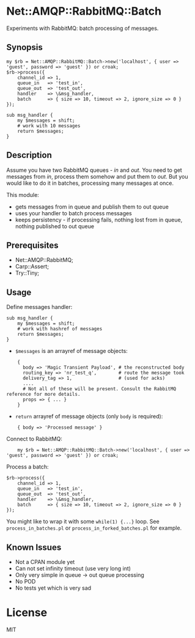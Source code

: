 # Net::AMQP::RabbitMQ::Batch

Experiments with RabbitMQ: batch processing of messages.

## Synopsis

    my $rb = Net::AMQP::RabbitMQ::Batch->new('localhost', { user => 'guest', password => 'guest' }) or croak;
    $rb->process({
        channel_id => 1,
        queue_in   => 'test_in',
        queue_out  => 'test_out',
        handler    => \&msg_handler,
        batch      => { size => 10, timeout => 2, ignore_size => 0 }
    });

    sub msg_handler {
        my $messages = shift;
        # work with 10 messages
        return $messages;
    }

## Description

Assume you have two RabbitMQ queues - *in* and *out*. You need to get messages from *in*, process them somehow and put them to *out*. But you would like to do it in batches, processing many messages at once.

This module:

 * gets messages from in queue and publish them to out queue
 * uses your handler to batch process messages
 * keeps persistency - if processing fails, nothing lost from in queue, nothing published to out queue

## Prerequisites

* Net::AMQP::RabbitMQ;
* Carp::Assert;
* Try::Tiny;

## Usage

Define messages handler:

    sub msg_handler {
        my $messages = shift;
        # work with hashref of messages
        return $messages;
    }

* `$messages` is an arrayref of message objects:
```
    {
      body => 'Magic Transient Payload', # the reconstructed body
      routing_key => 'nr_test_q',        # route the message took
      delivery_tag => 1,                 # (used for acks)
      ....
      # Not all of these will be present. Consult the RabbitMQ reference for more details.
      props => { ... }
    }
```
* `return` arrayref of message objects (only `body` is required):
```
    { body => 'Processed message' }
```

Connect to RabbitMQ:

        my $rb = Net::AMQP::RabbitMQ::Batch->new('localhost', { user => 'guest', password => 'guest' }) or croak;

Process a batch:

    $rb->process({
        channel_id => 1,
        queue_in   => 'test_in',
        queue_out  => 'test_out',
        handler    => \&msg_handler,
        batch      => { size => 10, timeout => 2, ignore_size => 0 }
    });

You might like to wrap it with some `while(1) {...}` loop. See `process_in_batches.pl` or `process_in_forked_batches.pl` for example.

## Known Issues

* Not a CPAN module yet
* Can not set infinity timeout (use very long int)
* Only very simple in queue -> out queue processing
* No POD
* No tests yet which is very sad

# License

MIT
